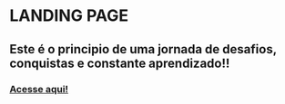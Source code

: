 # LANDING PAGE

## Este é o principio de uma jornada de desafios, conquistas e constante aprendizado!!

### [Acesse aqui!](https://caiquegam.github.io/LandingPage/ )
 